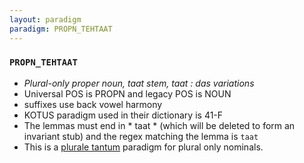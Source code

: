 ```yaml
---
layout: paradigm
paradigm: PROPN_TEHTAAT
---
```

### ` PROPN_TEHTAAT `

* _Plural-only proper noun, taat stem, taat : das variations_
* Universal POS is PROPN and legacy POS is NOUN
* suffixes use back vowel harmony
* KOTUS paradigm used in their dictionary is 41-F
* The lemmas must end in * taat * (which will be deleted to form an invariant stub) and the regex matching the lemma is ` taat `
* This is a [plurale tantum](https://en.wikipedia.org/wiki/Plurale_tantum) paradigm for plural only nominals.
